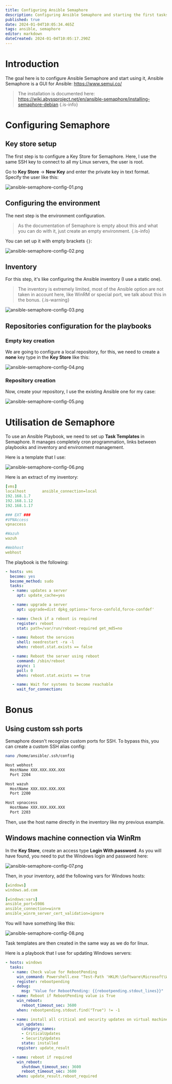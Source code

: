```yaml
---
title: Configuring Ansible Semaphore
description: Configuring Ansible Semaphore and starting the first tasks
published: true
date: 2024-01-04T10:05:34.465Z
tags: ansible, semaphore
editor: markdown
dateCreated: 2024-01-04T10:05:17.290Z
---
```


# Introduction

The goal here is to configure Ansible Semaphore and start using it, Ansible Semaphore is a GUI for Ansible: https://www.semui.co/

> The installation is documented here: https://wiki.abyssproject.net/en/ansible-semaphore/installing-semaphore-debian
{.is-info}



# Configuring Semaphore

## Key store setup

The first step is to configure a Key Store for Semaphore.
Here, I use the same SSH key to connect to all my Linux servers, the user is root.

Go to **Key Store** -> **New Key** and enter the private key in text format.
Specify the user like this: 
 
![ansible-semaphore-config-01.png](/ansible-semaphore/configuring-semaphore/ansible-semaphore-config-01.png)


## Configuring the environment

The next step is the environment configuration.
> As the documentation of Semaphore is empty about this and what you can do with it, just create an empty environment.
{.is-info}


You can set up it with empty brackets ```{}```:

![ansible-semaphore-config-02.png](/ansible-semaphore/configuring-semaphore/ansible-semaphore-config-02.png)

## Inventory


For this step, it's like configuring the Ansible inventory (I use a static one).

> The inventory is extremely limited, most of the Ansible option are not taken in account here, like WinRM or special port, we talk about this in the bonus.
{.is-warning}

![ansible-semaphore-config-03.png](/ansible-semaphore/configuring-semaphore/ansible-semaphore-config-03.png)


## Repositories configuration for the playbooks

### Empty key creation

We are going to configure a local repository, for this, we need to create a **none** key type in the **Key Store** like this: 

![ansible-semaphore-config-04.png](/ansible-semaphore/configuring-semaphore/ansible-semaphore-config-04.png)

### Repository creation

Now, create your repository, I use the existing Ansible one for my case:

![ansible-semaphore-config-05.png](/ansible-semaphore/configuring-semaphore/ansible-semaphore-config-05.png)


# Utilisation de Semaphore

To use an Ansible Playbook, we need to set up **Task Templates** in Semaphore.
It manages completely cron programmation, links between playbooks and inventory and environment management.

Here is a template that I use: 

![ansible-semaphore-config-06.png](/ansible-semaphore/configuring-semaphore/ansible-semaphore-config-06.png)


Here is an extract of my inventory: 

```yaml
[vms]
localhost       ansible_connection=local
192.168.1.7
192.168.1.12
192.168.1.17

### EXT ###
#VPNAccess
vpnaccess

#Wazuh
wazuh

#Webhost
webhost
```

The playbook is the following: 
```yaml
- hosts: vms
  become: yes
  become_method: sudo
  tasks:
   - name: updates a server
     apt: update_cache=yes

   - name: upgrade a server
     apt: upgrade=dist dpkg_options='force-confold,force-confdef'

   - name: Check if a reboot is required
     register: reboot
     stat: path=/var/run/reboot-required get_md5=no

   - name: Reboot the services
     shell: needrestart -ra -l
     when: reboot.stat.exists == false

   - name: Reboot the server using reboot
     command: /sbin/reboot
     async: 1
     poll: 0
     when: reboot.stat.exists == true

   - name: Wait for systems to become reachable
     wait_for_connection:
```



# Bonus

## Using custom ssh ports

Semaphore doesn't recognize custom ports for SSH.
To bypass this, you can create a custom SSH alias config: 
```bash
nano /home/ansible/.ssh/config
```

```bash
Host webhost
  HostName XXX.XXX.XXX.XXX
  Port 2204

Host wazuh
  HostName XXX.XXX.XXX.XXX
  Port 2200

Host vpnaccess
  HostName XXX.XXX.XXX.XXX
  Port 2203
```

Then, use the host name directly in the inventory like my previous example.

## Windows machine connection via WinRm

In the **Key Store**, create an access type **Login With password**.
As you will have found, you need to put the Windows login and password here: 

![ansible-semaphore-config-07.png](/ansible-semaphore/configuring-semaphore/ansible-semaphore-config-07.png)

Then, in your inventory, add the following vars for Windows hosts:
```yaml
[windows]
windows.ad.com

[windows:vars]
ansible_port=5986
ansible_connection=winrm
ansible_winrm_server_cert_validation=ignore
```

You will have something like this: 

![ansible-semaphore-config-08.png](/ansible-semaphore/configuring-semaphore/ansible-semaphore-config-08.png)


Task templates are then created in the same way as we do for linux.

Here is a playbook that I use for updating Windows servers: 

```yaml
- hosts: windows
  tasks:
   - name: Check value for RebootPending
     win_command: Powershell.exe "Test-Path 'HKLM:\Software\Microsoft\Windows\CurrentVersion\Component Based Servicing\RebootPending'"
     register: rebootpending
   - debug:
       msg: "Value for RebootPending: {{rebootpending.stdout_lines}}"
   - name: Reboot if RebootPending value is True
     win_reboot:
       reboot_timeout_sec: 3600
     when: rebootpending.stdout.find("True") != -1

   - name: install all critical and security updates on virtual machine
     win_updates:
       category_names:
       - CriticalUpdates
       - SecurityUpdates
       state: installed
     register: update_result

   - name: reboot if required
     win_reboot:
       shutdown_timeout_sec: 3600
       reboot_timeout_sec: 3600
     when: update_result.reboot_required
```